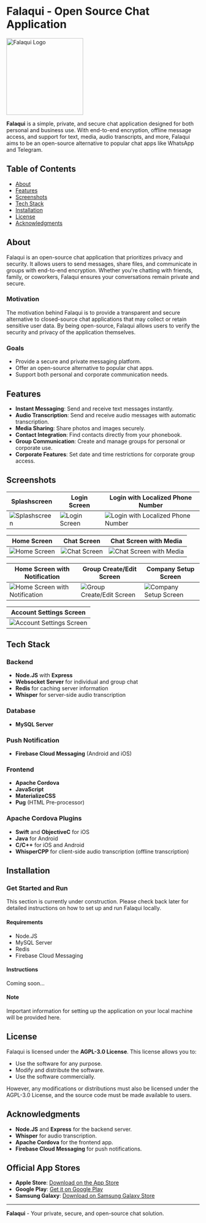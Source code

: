 # Falaqui - Open Source Chat Application

<img src="https://i.imghippo.com/files/xXE4574NQM.png" alt="Falaqui Logo" width="200" />

**Falaqui** is a simple, private, and secure chat application designed for both personal and business use. With end-to-end encryption, offline message access, and support for text, media, audio transcripts, and more, Falaqui aims to be an open-source alternative to popular chat apps like WhatsApp and Telegram.

## Table of Contents
- [About](#about)
- [Features](#features)
- [Screenshots](#screenshots)
- [Tech Stack](#tech-stack)
- [Installation](#installation)
- [License](#license)
- [Acknowledgments](#acknowledgments)

## About

Falaqui is an open-source chat application that prioritizes privacy and security. It allows users to send messages, share files, and communicate in groups with end-to-end encryption. Whether you're chatting with friends, family, or coworkers, Falaqui ensures your conversations remain private and secure.

### Motivation
The motivation behind Falaqui is to provide a transparent and secure alternative to closed-source chat applications that may collect or retain sensitive user data. By being open-source, Falaqui allows users to verify the security and privacy of the application themselves.

### Goals
- Provide a secure and private messaging platform.
- Offer an open-source alternative to popular chat apps.
- Support both personal and corporate communication needs.

## Features

- **Instant Messaging**: Send and receive text messages instantly.
- **Audio Transcription**: Send and receive audio messages with automatic transcription.
- **Media Sharing**: Share photos and images securely.
- **Contact Integration**: Find contacts directly from your phonebook.
- **Group Communication**: Create and manage groups for personal or corporate use.
- **Corporate Features**: Set date and time restrictions for corporate group access.

## Screenshots

| Splashscreen | Login Screen | Login with Localized Phone Number |
|--------------|--------------|-----------------------------------|
| ![Splashscreen](https://i.imghippo.com/files/ki3556f.png "Splashscreen") | ![Login Screen](https://i.imghippo.com/files/pCK7015Ghg.png "Login Screen") | ![Login with Localized Phone Number](https://i.imghippo.com/files/QP4314DAk.png "Login with Localized Phone Number") |

| Home Screen | Chat Screen | Chat Screen with Media |
|-------------|-------------|------------------------|
| ![Home Screen](https://i.imghippo.com/files/uAl3835KeM.png "Home Screen") | ![Chat Screen](https://i.imghippo.com/files/GH7747idQ.png "Chat Screen") | ![Chat Screen with Media](https://i.imghippo.com/files/rDaK2088apc.png "Chat Screen with Media") |

| Home Screen with Notification | Group Create/Edit Screen | Company Setup Screen |
|-------------------------------|--------------------------|----------------------|
| ![Home Screen with Notification](https://i.imghippo.com/files/miV1491LM.png "Home Screen with Notification") | ![Group Create/Edit Screen](https://i.imghippo.com/files/UJYV6583SBY.png "Group Create/Edit Screen") | ![Company Setup Screen](https://i.imghippo.com/files/Ztz6424yM.png "Company Setup Screen") |

| Account Settings Screen |
|-------------------------|
| ![Account Settings Screen](https://i.imghippo.com/files/KeT5358Zoo.png "Account Settings Screen") |

## Tech Stack

### Backend
- **Node.JS** with **Express**
- **Websocket Server** for individual and group chat
- **Redis** for caching server information
- **Whisper** for server-side audio transcription

### Database
- **MySQL Server**

### Push Notification
- **Firebase Cloud Messaging** (Android and iOS)

### Frontend
- **Apache Cordova**
- **JavaScript**
- **MaterializeCSS**
- **Pug** (HTML Pre-processor)

### Apache Cordova Plugins
- **Swift** and **ObjectiveC** for iOS
- **Java** for Android
- **C/C++** for iOS and Android
- **WhisperCPP** for client-side audio transcription (offline transcription)

## Installation

### Get Started and Run

This section is currently under construction. Please check back later for detailed instructions on how to set up and run Falaqui locally.

#### Requirements
- Node.JS
- MySQL Server
- Redis
- Firebase Cloud Messaging

#### Instructions
Coming soon...

#### Note
Important information for setting up the application on your local machine will be provided here.

## License

Falaqui is licensed under the **AGPL-3.0 License**. This license allows you to:
- Use the software for any purpose.
- Modify and distribute the software.
- Use the software commercially.

However, any modifications or distributions must also be licensed under the AGPL-3.0 License, and the source code must be made available to users.

## Acknowledgments

- **Node.JS** and **Express** for the backend server.
- **Whisper** for audio transcription.
- **Apache Cordova** for the frontend app.
- **Firebase Cloud Messaging** for push notifications.

## Official App Stores

- **Apple Store**: [Download on the App Store](https://apps.apple.com/us/app/falaqui/id6503642039)
- **Google Play**: [Get it on Google Play](https://play.google.com/store/apps/details?id=com.br.falaqui)
- **Samsung Galaxy**: [Download on Samsung Galaxy Store](https://galaxystore.samsung.com/detail/com.br.falaqui)

---

**Falaqui** - Your private, secure, and open-source chat solution.
